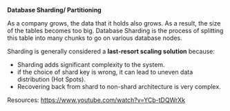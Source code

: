 **Database Sharding/ Partitioning**

As a company grows, the data that it holds also grows. As a result, the size of the tables becomes too big. Database Sharding is the process of splitting this table into many chunks to go on various database nodes.

Sharding is generally considered a **last-resort scaling solution** because:
  - Sharding adds significant complexity to the system.
  - if the choice of shard key is wrong, it can lead to uneven data distribution (Hot Spots).
  - Recovering back from shard to non-shard architecture is very complex.




Resources: https://www.youtube.com/watch?v=YCb-tDQWrXk

